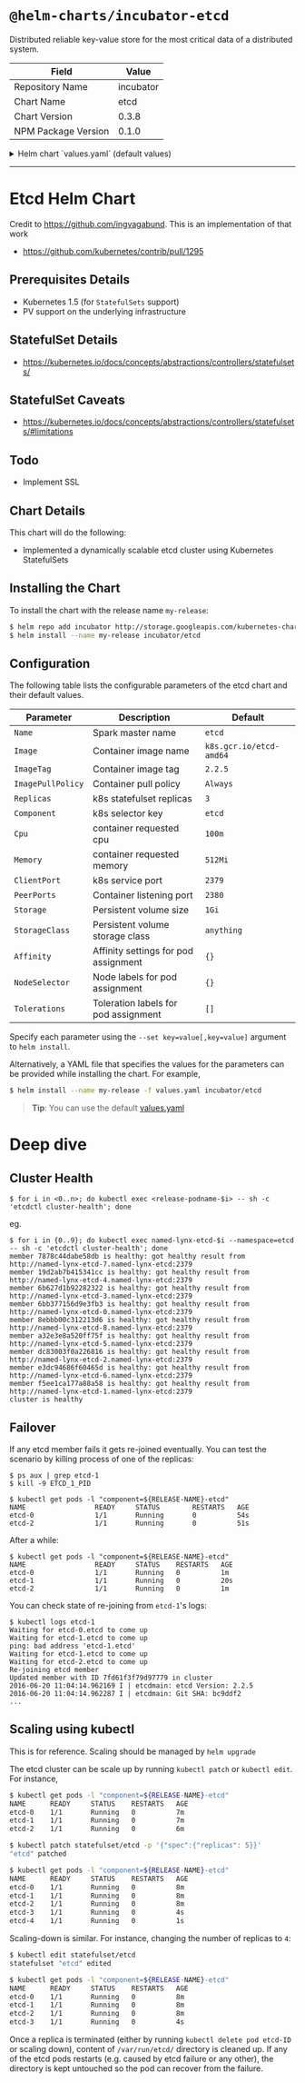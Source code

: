 # `@helm-charts/incubator-etcd`

Distributed reliable key-value store for the most critical data of a distributed system.

| Field               | Value     |
| ------------------- | --------- |
| Repository Name     | incubator |
| Chart Name          | etcd      |
| Chart Version       | 0.3.8     |
| NPM Package Version | 0.1.0     |

<details>

<summary>Helm chart `values.yaml` (default values)</summary>

```yaml
# Default values for etcd.
# This is a YAML-formatted file.
# Declare name/value pairs to be passed into your templates.
# name: value

Name: etcd
PeerPort: 2380
ClientPort: 2379
Component: 'etcd'
Replicas: 3
Image: 'k8s.gcr.io/etcd-amd64'
ImageTag: '2.2.5'
ImagePullPolicy: 'Always'
Cpu: '100m'
Memory: '512Mi'
Storage: '1Gi'
## etcd data Persistent Volume Storage Class
## If defined, StorageClassName: <storageClass>
## If set to "-", StorageClassName: "", which disables dynamic provisioning
## If undefined (the default) or set to null, no storageClassName spec is
##   set, choosing the default provisioner.  (gp2 on AWS, standard on
##   GKE, AWS & OpenStack)
##
# storageClass: "-"

## Node labels and tolerations for pod assignment
## ref: https://kubernetes.io/docs/concepts/configuration/assign-pod-node/#nodeselector
## ref: https://kubernetes.io/docs/concepts/configuration/assign-pod-node/#taints-and-tolerations-beta-feature
NodeSelector: {}
Tolerations: []
Affinity: {}
```

</details>

---

# Etcd Helm Chart

Credit to https://github.com/ingvagabund. This is an implementation of that work

- https://github.com/kubernetes/contrib/pull/1295

## Prerequisites Details

- Kubernetes 1.5 (for `StatefulSets` support)
- PV support on the underlying infrastructure

## StatefulSet Details

- https://kubernetes.io/docs/concepts/abstractions/controllers/statefulsets/

## StatefulSet Caveats

- https://kubernetes.io/docs/concepts/abstractions/controllers/statefulsets/#limitations

## Todo

- Implement SSL

## Chart Details

This chart will do the following:

- Implemented a dynamically scalable etcd cluster using Kubernetes StatefulSets

## Installing the Chart

To install the chart with the release name `my-release`:

```bash
$ helm repo add incubator http://storage.googleapis.com/kubernetes-charts-incubator
$ helm install --name my-release incubator/etcd
```

## Configuration

The following table lists the configurable parameters of the etcd chart and their default values.

| Parameter         | Description                          | Default                 |
| ----------------- | ------------------------------------ | ----------------------- |
| `Name`            | Spark master name                    | `etcd`                  |
| `Image`           | Container image name                 | `k8s.gcr.io/etcd-amd64` |
| `ImageTag`        | Container image tag                  | `2.2.5`                 |
| `ImagePullPolicy` | Container pull policy                | `Always`                |
| `Replicas`        | k8s statefulset replicas             | `3`                     |
| `Component`       | k8s selector key                     | `etcd`                  |
| `Cpu`             | container requested cpu              | `100m`                  |
| `Memory`          | container requested memory           | `512Mi`                 |
| `ClientPort`      | k8s service port                     | `2379`                  |
| `PeerPorts`       | Container listening port             | `2380`                  |
| `Storage`         | Persistent volume size               | `1Gi`                   |
| `StorageClass`    | Persistent volume storage class      | `anything`              |
| `Affinity`        | Affinity settings for pod assignment | `{}`                    |
| `NodeSelector`    | Node labels for pod assignment       | `{}`                    |
| `Tolerations`     | Toleration labels for pod assignment | `[]`                    |

Specify each parameter using the `--set key=value[,key=value]` argument to `helm install`.

Alternatively, a YAML file that specifies the values for the parameters can be provided while installing the chart. For example,

```bash
$ helm install --name my-release -f values.yaml incubator/etcd
```

> **Tip**: You can use the default [values.yaml](values.yaml)

# Deep dive

## Cluster Health

```
$ for i in <0..n>; do kubectl exec <release-podname-$i> -- sh -c 'etcdctl cluster-health'; done
```

eg.

```
$ for i in {0..9}; do kubectl exec named-lynx-etcd-$i --namespace=etcd -- sh -c 'etcdctl cluster-health'; done
member 7878c44dabe58db is healthy: got healthy result from http://named-lynx-etcd-7.named-lynx-etcd:2379
member 19d2ab7b415341cc is healthy: got healthy result from http://named-lynx-etcd-4.named-lynx-etcd:2379
member 6b627d1b92282322 is healthy: got healthy result from http://named-lynx-etcd-3.named-lynx-etcd:2379
member 6bb377156d9e3fb3 is healthy: got healthy result from http://named-lynx-etcd-0.named-lynx-etcd:2379
member 8ebbb00c312213d6 is healthy: got healthy result from http://named-lynx-etcd-8.named-lynx-etcd:2379
member a32e3e8a520ff75f is healthy: got healthy result from http://named-lynx-etcd-5.named-lynx-etcd:2379
member dc83003f0a226816 is healthy: got healthy result from http://named-lynx-etcd-2.named-lynx-etcd:2379
member e3dc94686f60465d is healthy: got healthy result from http://named-lynx-etcd-6.named-lynx-etcd:2379
member f5ee1ca177a88a58 is healthy: got healthy result from http://named-lynx-etcd-1.named-lynx-etcd:2379
cluster is healthy
```

## Failover

If any etcd member fails it gets re-joined eventually.
You can test the scenario by killing process of one of the replicas:

```shell
$ ps aux | grep etcd-1
$ kill -9 ETCD_1_PID
```

```shell
$ kubectl get pods -l "component=${RELEASE-NAME}-etcd"
NAME                 READY     STATUS        RESTARTS   AGE
etcd-0               1/1       Running       0          54s
etcd-2               1/1       Running       0          51s
```

After a while:

```shell
$ kubectl get pods -l "component=${RELEASE-NAME}-etcd"
NAME                 READY     STATUS    RESTARTS   AGE
etcd-0               1/1       Running   0          1m
etcd-1               1/1       Running   0          20s
etcd-2               1/1       Running   0          1m
```

You can check state of re-joining from `etcd-1`'s logs:

```shell
$ kubectl logs etcd-1
Waiting for etcd-0.etcd to come up
Waiting for etcd-1.etcd to come up
ping: bad address 'etcd-1.etcd'
Waiting for etcd-1.etcd to come up
Waiting for etcd-2.etcd to come up
Re-joining etcd member
Updated member with ID 7fd61f3f79d97779 in cluster
2016-06-20 11:04:14.962169 I | etcdmain: etcd Version: 2.2.5
2016-06-20 11:04:14.962287 I | etcdmain: Git SHA: bc9ddf2
...
```

## Scaling using kubectl

This is for reference. Scaling should be managed by `helm upgrade`

The etcd cluster can be scale up by running `kubectl patch` or `kubectl edit`. For instance,

```sh
$ kubectl get pods -l "component=${RELEASE-NAME}-etcd"
NAME      READY     STATUS    RESTARTS   AGE
etcd-0    1/1       Running   0          7m
etcd-1    1/1       Running   0          7m
etcd-2    1/1       Running   0          6m

$ kubectl patch statefulset/etcd -p '{"spec":{"replicas": 5}}'
"etcd" patched

$ kubectl get pods -l "component=${RELEASE-NAME}-etcd"
NAME      READY     STATUS    RESTARTS   AGE
etcd-0    1/1       Running   0          8m
etcd-1    1/1       Running   0          8m
etcd-2    1/1       Running   0          8m
etcd-3    1/1       Running   0          4s
etcd-4    1/1       Running   0          1s
```

Scaling-down is similar. For instance, changing the number of replicas to `4`:

```sh
$ kubectl edit statefulset/etcd
statefulset "etcd" edited

$ kubectl get pods -l "component=${RELEASE-NAME}-etcd"
NAME      READY     STATUS    RESTARTS   AGE
etcd-0    1/1       Running   0          8m
etcd-1    1/1       Running   0          8m
etcd-2    1/1       Running   0          8m
etcd-3    1/1       Running   0          4s
```

Once a replica is terminated (either by running `kubectl delete pod etcd-ID` or scaling down),
content of `/var/run/etcd/` directory is cleaned up.
If any of the etcd pods restarts (e.g. caused by etcd failure or any other),
the directory is kept untouched so the pod can recover from the failure.
